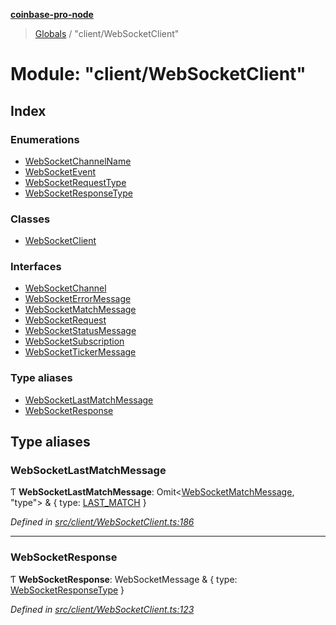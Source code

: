 **[coinbase-pro-node](../README.md)**

> [Globals](../globals.md) / "client/WebSocketClient"

# Module: "client/WebSocketClient"

## Index

### Enumerations

- [WebSocketChannelName](../enums/_client_websocketclient_.websocketchannelname.md)
- [WebSocketEvent](../enums/_client_websocketclient_.websocketevent.md)
- [WebSocketRequestType](../enums/_client_websocketclient_.websocketrequesttype.md)
- [WebSocketResponseType](../enums/_client_websocketclient_.websocketresponsetype.md)

### Classes

- [WebSocketClient](../classes/_client_websocketclient_.websocketclient.md)

### Interfaces

- [WebSocketChannel](../interfaces/_client_websocketclient_.websocketchannel.md)
- [WebSocketErrorMessage](../interfaces/_client_websocketclient_.websocketerrormessage.md)
- [WebSocketMatchMessage](../interfaces/_client_websocketclient_.websocketmatchmessage.md)
- [WebSocketRequest](../interfaces/_client_websocketclient_.websocketrequest.md)
- [WebSocketStatusMessage](../interfaces/_client_websocketclient_.websocketstatusmessage.md)
- [WebSocketSubscription](../interfaces/_client_websocketclient_.websocketsubscription.md)
- [WebSocketTickerMessage](../interfaces/_client_websocketclient_.websockettickermessage.md)

### Type aliases

- [WebSocketLastMatchMessage](_client_websocketclient_.md#websocketlastmatchmessage)
- [WebSocketResponse](_client_websocketclient_.md#websocketresponse)

## Type aliases

### WebSocketLastMatchMessage

Ƭ **WebSocketLastMatchMessage**: Omit\<[WebSocketMatchMessage](../interfaces/_client_websocketclient_.websocketmatchmessage.md), \"type\"> & { type: [LAST_MATCH](../enums/_client_websocketclient_.websocketresponsetype.md#last_match) }

_Defined in [src/client/WebSocketClient.ts:186](https://github.com/bennycode/coinbase-pro-node/blob/ee94ab6/src/client/WebSocketClient.ts#L186)_

---

### WebSocketResponse

Ƭ **WebSocketResponse**: WebSocketMessage & { type: [WebSocketResponseType](../enums/_client_websocketclient_.websocketresponsetype.md) }

_Defined in [src/client/WebSocketClient.ts:123](https://github.com/bennycode/coinbase-pro-node/blob/ee94ab6/src/client/WebSocketClient.ts#L123)_
